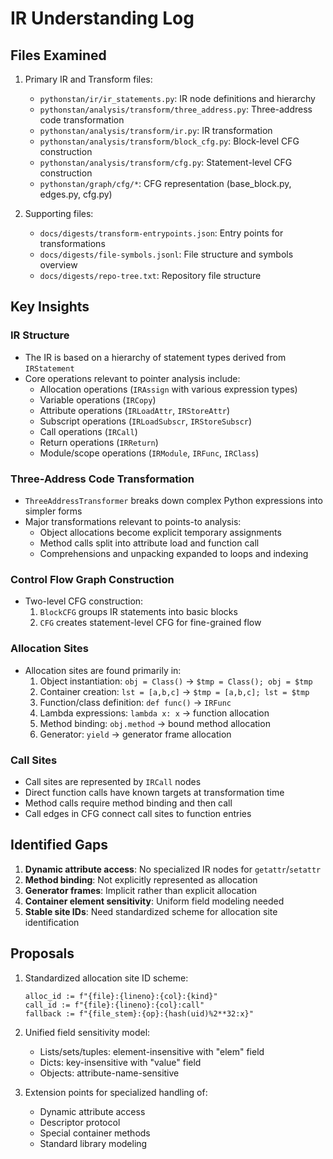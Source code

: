 # IR Understanding Log

## Files Examined

1. Primary IR and Transform files:
   - `pythonstan/ir/ir_statements.py`: IR node definitions and hierarchy
   - `pythonstan/analysis/transform/three_address.py`: Three-address code transformation
   - `pythonstan/analysis/transform/ir.py`: IR transformation
   - `pythonstan/analysis/transform/block_cfg.py`: Block-level CFG construction
   - `pythonstan/analysis/transform/cfg.py`: Statement-level CFG construction
   - `pythonstan/graph/cfg/*`: CFG representation (base_block.py, edges.py, cfg.py)

2. Supporting files:
   - `docs/digests/transform-entrypoints.json`: Entry points for transformations
   - `docs/digests/file-symbols.jsonl`: File structure and symbols overview
   - `docs/digests/repo-tree.txt`: Repository file structure

## Key Insights

### IR Structure

- The IR is based on a hierarchy of statement types derived from `IRStatement`
- Core operations relevant to pointer analysis include:
  - Allocation operations (`IRAssign` with various expression types)
  - Variable operations (`IRCopy`)
  - Attribute operations (`IRLoadAttr`, `IRStoreAttr`)
  - Subscript operations (`IRLoadSubscr`, `IRStoreSubscr`)
  - Call operations (`IRCall`)
  - Return operations (`IRReturn`)
  - Module/scope operations (`IRModule`, `IRFunc`, `IRClass`)

### Three-Address Code Transformation

- `ThreeAddressTransformer` breaks down complex Python expressions into simpler forms
- Major transformations relevant to points-to analysis:
  - Object allocations become explicit temporary assignments
  - Method calls split into attribute load and function call
  - Comprehensions and unpacking expanded to loops and indexing

### Control Flow Graph Construction

- Two-level CFG construction:
  1. `BlockCFG` groups IR statements into basic blocks
  2. `CFG` creates statement-level CFG for fine-grained flow

### Allocation Sites

- Allocation sites are found primarily in:
  1. Object instantiation: `obj = Class()` → `$tmp = Class(); obj = $tmp`
  2. Container creation: `lst = [a,b,c]` → `$tmp = [a,b,c]; lst = $tmp`
  3. Function/class definition: `def func()` → `IRFunc`
  4. Lambda expressions: `lambda x: x` → function allocation
  5. Method binding: `obj.method` → bound method allocation
  6. Generator: `yield` → generator frame allocation

### Call Sites

- Call sites are represented by `IRCall` nodes
- Direct function calls have known targets at transformation time
- Method calls require method binding and then call
- Call edges in CFG connect call sites to function entries

## Identified Gaps

1. **Dynamic attribute access**: No specialized IR nodes for `getattr`/`setattr`
2. **Method binding**: Not explicitly represented as allocation
3. **Generator frames**: Implicit rather than explicit allocation
4. **Container element sensitivity**: Uniform field modeling needed
5. **Stable site IDs**: Need standardized scheme for allocation site identification

## Proposals

1. Standardized allocation site ID scheme:
   ```
   alloc_id := f"{file}:{lineno}:{col}:{kind}"
   call_id := f"{file}:{lineno}:{col}:call"
   fallback := f"{file_stem}:{op}:{hash(uid)%2**32:x}"
   ```

2. Unified field sensitivity model:
   - Lists/sets/tuples: element-insensitive with "elem" field
   - Dicts: key-insensitive with "value" field
   - Objects: attribute-name-sensitive

3. Extension points for specialized handling of:
   - Dynamic attribute access
   - Descriptor protocol
   - Special container methods
   - Standard library modeling